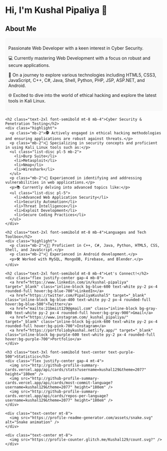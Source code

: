 <!DOCTYPE html>
<html>
<head>
  <meta charset="UTF-8" />
  <meta name="viewport" content="width=device-width, initial-scale=1.0" />
  <link href="https://cdn.jsdelivr.net/npm/tailwindcss@2.2.19/dist/tailwind.min.css" rel="stylesheet">
  <style>
    .highlight {
      background-color: #f9f9f9;
      border-radius: 5px;
      padding: 10px;
      margin-bottom: 20px;
    }
  </style>
</head>
<body class="bg-gray-100 text-gray-800 font-sans">

  <h1 class="text-center text-4xl font-bold my-8">Hi, I'm Kushal Pipaliya 👋</h1>

  <section class="max-w-4xl mx-auto p-4">
    <h2 class="text-2xl font-semibold mb-4">About Me</h2>
    <div class="highlight">
      <p class="mb-2">Passionate Web Developer with a keen interest in Cyber Security.</p>
      <p class="mb-2">💻 Currently mastering Web Development with a focus on robust and secure applications.</p>
      <p class="mb-2">🚀 On a journey to explore various technologies including HTML5, CSS3, JavaScript, C++, C#, Java, Shell, Python, PHP, JSP, ASP.NET, and Android.</p>
      <p>🌐 Excited to dive into the world of ethical hacking and explore the latest tools in Kali Linux.</p>
    </div>

    <h2 class="text-2xl font-semibold mt-8 mb-4">Cyber Security & Penetration Testing</h2>
    <div class="highlight">
      <p class="mb-2">🕵️ Actively engaged in ethical hacking methodologies and ensuring applications are robust against threats.</p>
      <p class="mb-2">🔐 Specializing in security concepts and proficient in using Kali Linux tools such as:</p>
      <ul class="list-disc pl-5 mb-2">
        <li>Burp Suite</li>
        <li>Metasploit</li>
        <li>Nmap</li>
        <li>Wireshark</li>
      </ul>
      <p class="mb-2">🚨 Experienced in identifying and addressing vulnerabilities in web applications.</p>
      <p>📚 Currently delving into advanced topics like:</p>
      <ul class="list-disc pl-5">
        <li>Advanced Web Application Security</li>
        <li>Security Automation</li>
        <li>Threat Intelligence</li>
        <li>Exploit Development</li>
        <li>Secure Coding Practices</li>
      </ul>
    </div>

    <h2 class="text-2xl font-semibold mt-8 mb-4">Languages and Tech Toolbox</h2>
    <div class="highlight">
      <p class="mb-2">👨‍💻 Proficient in C++, C#, Java, Python, HTML5, CSS, Shell, and JavaScript.</p>
      <p class="mb-2">📱 Experienced in Android development.</p>
      <p>🛠️ Worked with MySQL, MongoDB, Firebase, and Blender.</p>
    </div>

    <h2 class="text-2xl font-semibold mt-8 mb-4">Let's Connect!</h2>
    <div class="flex justify-center gap-4 mb-8">
      <a href="https://www.linkedin.com/in/kushal-pipaliya" target="_blank" class="inline-block bg-blue-600 text-white py-2 px-4 rounded-full hover:bg-blue-700">LinkedIn</a>
      <a href="https://twitter.com/PipaliyaKushal5" target="_blank" class="inline-block bg-blue-400 text-white py-2 px-4 rounded-full hover:bg-blue-500">Twitter</a>
      <a href="mailto:21bmiit129@gmail.com" class="inline-block bg-gray-800 text-white py-2 px-4 rounded-full hover:bg-gray-900">Gmail</a>
      <a href="https://www.instagram.com/_kushal_pipaliya/" target="_blank" class="inline-block bg-pink-600 text-white py-2 px-4 rounded-full hover:bg-pink-700">Instagram</a>
      <a href="https://portfoliobykushal.netlify.app/" target="_blank" class="inline-block bg-purple-600 text-white py-2 px-4 rounded-full hover:bg-purple-700">Portfolio</a>
    </div>

    <h3 class="text-3xl font-semibold text-center text-purple-500">Statistics</h3>
    <div class="flex justify-center gap-4 mt-4">
      <img src="http://github-profile-summary-cards.vercel.app/api/cards/stats?username=kushal129&theme=2077" height="180em" />
      <img src="http://github-profile-summary-cards.vercel.app/api/cards/most-commit-language?username=kushal129&theme=2077" height="180em" />
      <img src="http://github-profile-summary-cards.vercel.app/api/cards/repos-per-language?username=kushal129&theme=2077" height="180em" />
    </div>

    <div class="text-center mt-8">
      <img src="https://profile-readme-generator.com/assets/snake.svg" alt="Snake animation" />
    </div>

    <div class="text-center mt-8">
      <img src="https://profile-counter.glitch.me/Kushal129/count.svg?" />
    </div>
  </section>

</body>
</html>
